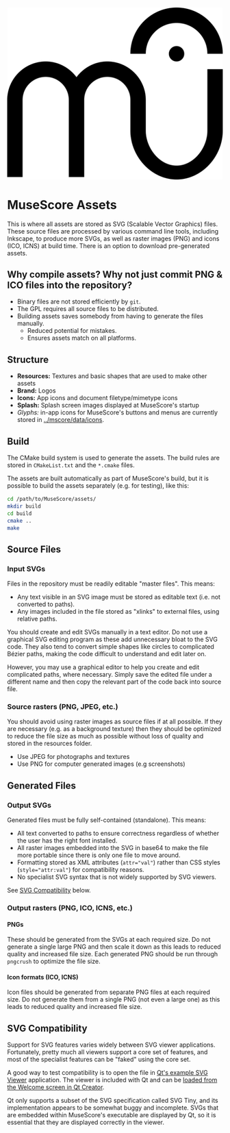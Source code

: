 ![MuseScore Logo](resources/mu.svg)

MuseScore Assets
================

This is where all assets are stored as SVG (Scalable Vector Graphics) files.
These source files are processed by various command line tools, including
Inkscape, to produce more SVGs, as well as raster images (PNG) and icons (ICO,
ICNS) at build time. There is an option to download pre-generated assets.

## Why compile assets? Why not just commit PNG & ICO files into the repository?

- Binary files are not stored efficiently by `git`.
- The GPL requires all source files to be distributed.
- Building assets saves somebody from having to generate the files manually.
  - Reduced potential for mistakes.
  - Ensures assets match on all platforms.

## Structure

- __Resources:__ Textures and basic shapes that are used to make other assets
- __Brand:__ Logos
- __Icons:__ App icons and document filetype/mimetype icons
- __Splash:__ Splash screen images displayed at MuseScore's startup
- _Glyphs:_ in-app icons for MuseScore's buttons and menus are currently
  stored in [../mscore/data/icons](../mscore/data/icons).

## Build

The CMake build system is used to generate the assets. The build rules are
stored in `CMakeList.txt` and the `*.cmake` files.

The assets are built automatically as part of MuseScore's build, but it is
possible to build the assets separately (e.g. for testing), like this:

```bash
cd /path/to/MuseScore/assets/
mkdir build
cd build
cmake ..
make
```

## Source Files

### Input SVGs

Files in the repository must be readily editable "master files". This means:

  - Any text visible in an SVG image must be stored as editable text (i.e. not
    converted to paths).
  - Any images included in the file stored as "xlinks" to external files,
    using relative paths.

You should create and edit SVGs manually in a text editor. Do not use a
graphical SVG editing program as these add unnecessary bloat to the SVG code.
They also tend to convert simple shapes like circles to complicated Bézier
paths, making the code difficult to understand and edit later on.

However, you may use a graphical editor to help you create and edit complicated
paths, where necessary. Simply save the edited file under a different name and
then copy the relevant part of the code back into source file.

### Source rasters (PNG, JPEG, etc.)

You should avoid using raster images as source files if at all possible. If
they are necessary (e.g. as a background texture) then they should be optimized
to reduce the file size as much as possible without loss of quality and stored
in the resources folder.

- Use JPEG for photographs and textures
- Use PNG for computer generated images (e.g screenshots)

## Generated Files

### Output SVGs

Generated files must be fully self-contained (standalone). This means:

  - All text converted to paths to ensure correctness regardless of whether the
    user has the right font installed.
  - All raster images embedded into the SVG in base64 to make the file more
    portable since there is only one file to move around.
  - Formatting stored as XML attributes (`attr="val"`) rather than CSS styles
    (`style="attr:val"`) for compatibility reasons.
  - No specialist SVG syntax that is not widely supported by SVG viewers.

See [SVG Compatibility](#svg-compatibility) below.

### Output rasters (PNG, ICO, ICNS, etc.)

#### PNGs

These should be generated from the SVGs at each required size. Do not generate
a single large PNG and then scale it down as this leads to reduced quality and
increased file size. Each generated PNG should be run through `pngcrush` to
optimize the file size.

#### Icon formats (ICO, ICNS)

Icon files should be generated from separate PNG files at each required size.
Do not generate them from a single PNG (not even a large one) as this leads to
reduced quality and increased file size.

## SVG Compatibility

Support for SVG features varies widely between SVG viewer applications.
Fortunately, pretty much all viewers support a core set of features, and most
of the specialist features can be "faked" using the core set.

A good way to test compatibility is to open the file in
[Qt's example SVG Viewer][QT-svg-viewer] application. The viewer is included
with Qt and can be [loaded from the Welcome screen in Qt Creator][Qt-examples].

[QT-svg-viewer]: https://doc.qt.io/qt-5/qtsvg-svgviewer-example.html
[Qt-examples]: https://doc.qt.io/qt-5/qtexamplesandtutorials.html

Qt only supports a subset of the SVG specification called SVG Tiny, and its
implementation appears to be somewhat buggy and incomplete. SVGs that are
embedded within MuseScore's executable are displayed by Qt, so it is
essential that they are displayed correctly in the viewer.
